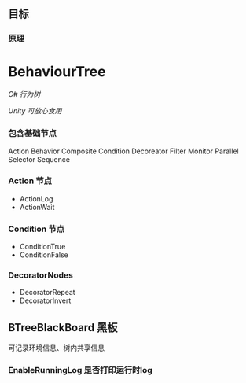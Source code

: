 ## 目标


### 原理

# BehaviourTree

*C# 行为树*

*Unity 可放心食用*

### 包含基础节点
Action
Behavior
Composite
Condition
Decoreator
Filter
Monitor
Parallel
Selector
Sequence

### Action 节点
* ActionLog
* ActionWait

### Condition 节点
* ConditionTrue
* ConditionFalse

### DecoratorNodes
* DecoratorRepeat
* DecoratorInvert

## BTreeBlackBoard 黑板
可记录环境信息、树内共享信息
### EnableRunningLog 是否打印运行时log
